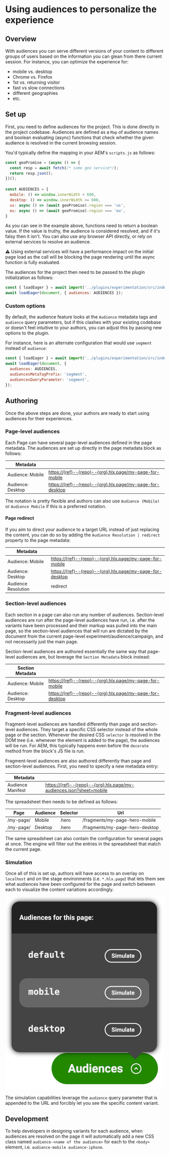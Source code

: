 # Using audiences to personalize the experience

## Overview

With audiences you can serve different versions of your content to different groups of users based on the information you can glean from there current session. For instance, you can optimize the experience for:
- mobile vs. desktop
- Chrome vs. Firefox
- 1st vs. returning visitor
- fast vs slow connections
- different geographies
- etc.

## Set up

First, you need to define audiences for the project. This is done directly in the project codebase. Audiences are defined as a `Map` of audience names and boolean evaluating (async) functions that check whether the given audience is resolved in the current browsing session.

You'd typically define the mapping in your AEM's `scripts.js` as follows:
```js
const geoPromise = (async () => {
  const resp = await fetch(/* some geo service*/);
  return resp.json();
})();

const AUDIENCES = {
  mobile: () => window.innerWidth < 600,
  desktop: () => window.innerWidth >= 600,
  us: async () => (await geoPromise).region === 'us',
  eu: async () => (await geoPromise).region === 'eu',
}
```

As you can see in the example above, functions need to return a boolean value. If the value is truthy, the audience is considered resolved, and if it's falsy then it isn't. You can also use any browser API directly, or rely on external services to resolve an audience.

:warning: Using external services will have a performance impact on the initial page load as the call will be blocking the page rendering until the async function is fully evaluated.

The audiences for the project then need to be passed to the plugin initialization as follows:

```js
const { loadEager } = await import('../plugins/experimentation/src/index.js');
await loadEager(document, { audiences: AUDIENCES });
```

### Custom options

By default, the audience feature looks at the `Audience` metadata tags and `audience` query parameters, but if this clashes with your existing codebase or doesn't feel intuitive to your authors, you can adjust this by passing new options to the plugin.

For instance, here is an alternate configuration that would use `segment` instead of `audience`:
```js
const { loadEager } = await import('../plugins/experimentation/src/index.js');
await loadEager(document, {
  audiences: AUDIENCES,
  audiencesMetaTagPrefix: 'segment',
  audiencesQueryParameter: 'segment',
});
```

## Authoring

Once the above steps are done, your authors are ready to start using audiences for their experiences.

### Page-level audiences

Each Page can have several page-level audiences defined in the page metadata.
The audiences are set up directly in the page metadata block as follows:

| Metadata          |                                                               |
|-------------------|---------------------------------------------------------------|
| Audience: Mobile  | [https://{ref}--{repo}--{org}.hlx.page/my-page-for-mobile]()  |
| Audience: Desktop | [https://{ref}--{repo}--{org}.hlx.page/my-page-for-desktop]() |

The notation is pretty flexible and authors can also use `Audience (Mobile)` or `Audience Mobile` if this is a preferred notation.

#### Page redirect

If you aim to direct your audience to a target URL instead of just replacing the content, you can do so by adding the `Audience Resolution | redirect` property to the page metadata:

| Metadata            |                                                               |
|---------------------|---------------------------------------------------------------|
| Audience: Mobile    | [https://{ref}--{repo}--{org}.hlx.page/my-page-for-mobile]()  |
| Audience: Desktop   | [https://{ref}--{repo}--{org}.hlx.page/my-page-for-desktop]() |
| Audience Resolution | redirect                                                      |

### Section-level audiences

Each section in a page can also run any number of audiences. Section-level audiences are run after the page-level audiences have run, i.e. after the variants have been processed and their markup was pulled into the main page, so the section-level audiences that will run are dictated by the document from the current page-level experiment/audience/campaign, and not necessarily just the main page.

Section-level audiences are authored essentially the same way that page-level audiences are, but leverage the `Section Metadata` block instead:

| Section Metadata  |                                                               |
|-------------------|---------------------------------------------------------------|
| Audience: Mobile  | [https://{ref}--{repo}--{org}.hlx.page/my-page-for-mobile]()  |
| Audience: Desktop | [https://{ref}--{repo}--{org}.hlx.page/my-page-for-desktop]() |

### Fragment-level audiences

Fragment-level audiences are handled differently than page and section-level audiences. They target a specific CSS selector instead of the whole page or the section. Whenever the desired CSS `selector` is resolved in the DOM tree (i.e. whenever the element is added to the page), the audiences will be run. For AEM, this typically happens even before the `decorate` method from the block's JS file is run.

Fragment-level audiences are also authored differently than page and section-level audiences. First, you need to specify a new metadata entry:

| Metadata            |                                                                               |
|---------------------|-------------------------------------------------------------------------------|
| Audience Manifest | [https://{ref}--{repo}--{org}.hlx.page/my-audiences.json?sheet=mobile]() |

The spreadsheet then needs to be defined as follows:

| Page      | Audience | Selector | Url                             |
|-----------|----------|----------|---------------------------------|
| /my-page/ | Mobile   | .hero    | /fragments/my-page-hero-mobile  |
| /my-page/ | Desktop  | .hero    | /fragments/my-page-hero-desktop |

The same spreadsheet can also contain the configuration for several pages at once. The engine will filter out the entries in the spreadsheet that match the current page.


### Simulation

Once all of this is set up, authors will have access to an overlay on `localhost` and on the stage environments (i.e. `*.hlx.page`) that lets them see what audiences have been configured for the page and switch between each to visualize the content variations accordingly.

![audience overlay](./images/audiences-overlay.png)

The simulation capabilities leverage the `audience` query parameter that is appended to the URL and forcibly let you see the specific content variant.

## Development

To help developers in designing variants for each audience, when audiences are resolved on the page it will automatically add a new CSS class named `audience-<name of the audience>` for each to the `<body>` element, i.e. `audience-mobile audience-iphone`.
